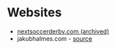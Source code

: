 # Websites

* [nextsoccerderby.com (archived)](/programming/websites/nextsoccerderby)
* jakubhalmes.com - [source](https://github.com/jac08h/jac08h.github.io)
